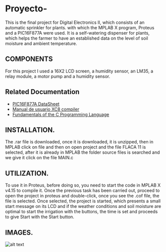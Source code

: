 # Proyecto-     

This is the final project for Digital Electronics II, which consists of an automatic sprinkler for plants. with which the MPLAB X program, Proteus and a PIC16F877A were used. It is a self-watering dispenser for plants, which helps the farmer to have an established data on the level of soil moisture and ambient temperature.


## COMPONENTS
For this project I used a 16X2 LCD screen, a humidity sensor, an LM35, a relay module, a motor pump and a humidity sensor.



## Related Documentation
- [PIC16F877A DataSheet](https://ww1.microchip.com/downloads/en/devicedoc/39582b.pdf)
- [Manual de usuario XC8 compiler](http://ww1.microchip.com/downloads/en/devicedoc/50002053g.pdf)
- [Fundamentals of the C Programming Language](https://microchipdeveloper.com/tls2101:start)


## INSTALLATION.
The .rar file is downloaded, once it is downloaded, it is unzipped, then in MPLAB click on file and then on open project and the file FLACA 11 is selected, after it is already in MPLAB the folder source files is searched and we give it click on the file MAIN.c


## UTILIZATION.
To use it in Proteus, before doing so, you need to start the code in MPLAB X v4.15 to compile it. Once the previous task has been carried out, proceed to open the project in proteus and double-click, once you see the .cof file, the file is selected. Once selected, the project is started, which presents a small start message on its LCD and if the weather conditions and soil moisture are optimal to start the irrigation with the buttons, the time is set and proceeds to give Start with the Start button.


## IMAGES.

![alt text](http://url/to/img.png)









